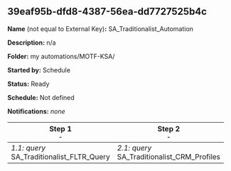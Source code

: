 ## 39eaf95b-dfd8-4387-56ea-dd7727525b4c

**Name** (not equal to External Key)**:** SA_Traditionalist_Automation


**Description:** n/a

**Folder:** my automations/MOTF-KSA/

**Started by:** Schedule

**Status:** Ready

**Schedule:** Not defined

**Notifications:** _none_


| Step 1<br>_<small>-</small>_ | Step 2<br>_<small>-</small>_ |
| --- | --- |
| _1.1: query_<br>SA_Traditionalist_FLTR_Query | _2.1: query_<br>SA_Traditionalist_CRM_Profiles |
